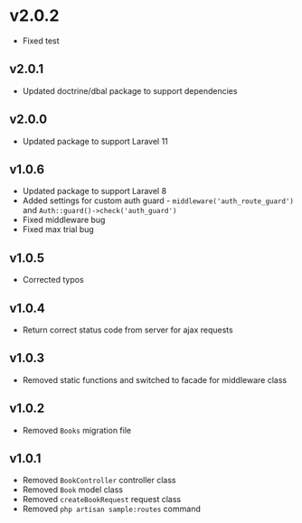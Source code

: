 # v2.0.2

- Fixed test

## v2.0.1

- Updated doctrine/dbal package to support dependencies

## v2.0.0

- Updated package to support Laravel 11

## v1.0.6

- Updated package to support Laravel 8
- Added settings for custom auth guard - `middleware('auth_route_guard')`  and `Auth::guard()->check('auth_guard')`
- Fixed middleware bug
- Fixed max trial bug

## v1.0.5

- Corrected typos

## v1.0.4

- Return correct status code from server for ajax requests

## v1.0.3

- Removed static functions and switched to facade for middleware class

## v1.0.2

- Removed `Books` migration file

## v1.0.1

- Removed `BookController` controller class
- Removed `Book` model class
- Removed `createBookRequest` request class
- Removed `php artisan sample:routes` command
